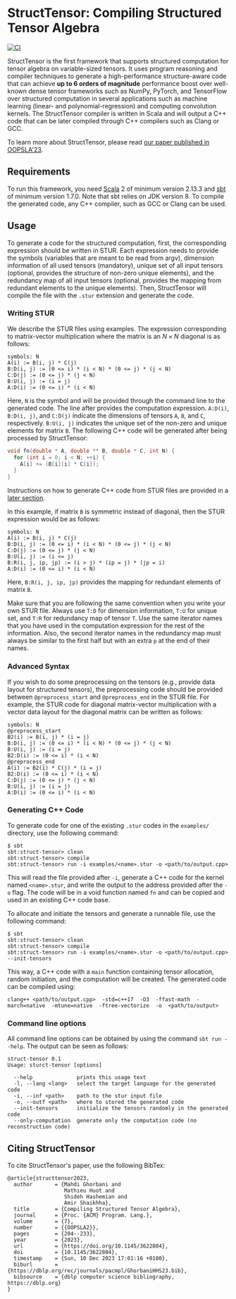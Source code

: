 # StructTensor: Compiling Structured Tensor Algebra

[![CI](https://github.com/edin-dal/structtensor/actions/workflows/compile_and_test.yml/badge.svg)](https://github.com/edin-dal/structtensor/actions/workflows/compile_and_test.yml)

StructTensor is the first framework that supports structured computation for tensor algebra on variable-sized tensors. It uses program reasoning and compiler techniques to generate a high-performance structure-aware code that can achieve **up to 6 orders of magnitude** performance boost over well-known dense tensor frameworks such as NumPy, PyTorch, and TensorFlow over structured computation in several applications such as machine learning (linear- and polynomial-regression) and computing convolution kernels. The  StructTensor compiler is written in Scala and will output a C++ code that can be later compiled through C++ compilers such as Clang or GCC.

To learn more about StructTensor, please read [our paper published in OOPSLA'23](https://dl.acm.org/doi/pdf/10.1145/3622804).

## Requirements

To run this framework, you need [Scala](https://www.scala-lang.org/download/all.html) 2 of minimum version 2.13.3 and [sbt](https://www.scala-sbt.org/download/) of minimum version 1.7.0. Note that sbt relies on JDK version 8. To compile the generated code, any C++ compiler, such as GCC or Clang can be used.

## Usage

To generate a code for the structured computation, first, the corresponding expression should be written in STUR. Each expression needs to provide the symbols (variables that are meant to be read from argv), dimension information of all used tensors (mandatory), unique set of all input tensors (optional, provides the structure of non-zero unique elements), and the redundancy map of all input tensors (optional, provides the mapping from redundant elements to the unique elements). Then, StructTensor will compile the file with the `.stur` extension and generate the code.

### Writing STUR

We describe the STUR files using examples. The expression corresponding to matrix-vector multiplication where the matrix is an $N \times N$ diagonal is as follows:

```
symbols: N
A(i) := B(i, j) * C(j)
B:D(i, j) := (0 <= i) * (i < N) * (0 <= j) * (j < N)
C:D(j) := (0 <= j) * (j < N)
B:U(i, j) := (i = j)
A:D(i) := (0 <= i) * (i < N)
```

Here, `N` is the symbol and will be provided through the command line to the generated code. The line after provides the computation expression. `A:D(i)`, `B:D(i, j)`, and `C:D(j)` indicate the dimensions of tensors `A`, `B`, and `C`, respectively. `B:U(i, j)` indicates the unique set of the non-zero and unique elements for matrix `B`. The following C++ code will be generated after being processed by StructTensor:

```c++
void fn(double * A, double ** B, double * C, int N) {
  for (int i = 0; i < N; ++i) {
    A[i] += (B[i][i] * C[i]);
  }
}
```

Instructions on how to generate C++ code from STUR files are provided in a [later section](#generating-c-code).

In this example, if matrix `B` is symmetric instead of diagonal, then the STUR expression would be as follows:

```
symbols: N
A(i) := B(i, j) * C(j)
B:D(i, j) := (0 <= i) * (i < N) * (0 <= j) * (j < N)
C:D(j) := (0 <= j) * (j < N)
B:U(i, j) := (i <= j)
B:R(i, j, ip, jp) := (i > j) * (ip = j) * (jp = i)
A:D(i) := (0 <= i) * (i < N)
```

Here, `B:R(i, j, ip, jp)` provides the mapping for redundant elements of matrix `B`.

Make sure that you are following the same convention when you write your own STUR file. Always use `T:D` for dimension information, `T:U` for unique set, and `T:R` for redundancy map of tensor `T`. Use the same iterator names that you have used in the computation expression for the rest of the information. Also, the second iterator names in the redundancy map must always be similar to the first half but with an extra `p` at the end of their names.

### Advanced Syntax

If you wish to do some preprocessing on the tensors (e.g., provide data layout for structured tensors), the preprocessing code should be provided between `@preprocess_start` and `@preprocess_end` in the STUR file. For example, the STUR code for diagonal matrix-vector multiplication with a vector data layout for the diagonal matrix can be written as follows:

``` 
symbols: N
@preprocess_start
B2(i) := B(i, j) * (i = j)
B:D(i, j) := (0 <= i) * (i < N) * (0 <= j) * (j < N)
B:U(i, j) := (i = j)
B2:D(i) := (0 <= i) * (i < N)
@preprocess_end
A(i) := B2(i) * C(j) * (i = j)
B2:D(i) := (0 <= i) * (i < N)
C:D(j) := (0 <= j) * (j < N)
B:U(i, j) := (i = j)
A:D(i) := (0 <= i) * (i < N)
```

### Generating C++ Code

To generate code for one of the existing `.stur` codes in the `examples/` directory, use the following command:

```
$ sbt 
sbt:struct-tensor> clean
sbt:struct-tensor> compile
sbt:struct-tensor> run -i examples/<name>.stur -o <path/to/output.cpp>
```

This will read the file provided after `-i`, generate a C++ code for the kernel named `<name>.stur`, and write the output to the address provided after the `-o` flag. The code will be in a void function named `fn` and can be copied and used in an existing C++ code base.

To allocate and initiate the tensors and generate a runnable file, use the following command:

```
$ sbt 
sbt:struct-tensor> clean
sbt:struct-tensor> compile
sbt:struct-tensor> run -i examples/<name>.stur -o <path/to/output.cpp> --init-tensors
```

This way, a C++ code with a `main` function containing tensor allocation, random initiation, and the computation will be created. The generated code can be compiled using:

```
clang++ <path/to/output.cpp>  -std=c++17  -O3  -ffast-math  -march=native  -mtune=native  -ftree-vectorize  -o  <path/to/output>
```


### Command line options

All command line options can be obtained by using the command `sbt run --help`. The output can be seen as follows:

```
struct-tensor 0.1
Usage: sturct-tensor [options]

  --help              prints this usage text
  -l, --lang <lang>   select the target language for the generated code
  -i, --inf <path>    path to the stur input file
  -o, --outf <path>   where to stored the generated code
  --init-tensors      initialize the tensors randomly in the generated code
  --only-computation  generate only the computation code (no reconstruction code)
```

## Citing StructTensor

To cite StructTensor's paper, use the following BibTex:
```
@article{structtensor2023,
  author       = {Mahdi Ghorbani and
                  Mathieu Huot and
                  Shideh Hashemian and
                  Amir Shaikhha},
  title        = {Compiling Structured Tensor Algebra},
  journal      = {Proc. {ACM} Program. Lang.},
  volume       = {7},
  number       = {{OOPSLA2}},
  pages        = {204--233},
  year         = {2023},
  url          = {https://doi.org/10.1145/3622804},
  doi          = {10.1145/3622804},
  timestamp    = {Sun, 10 Dec 2023 17:01:16 +0100},
  biburl       = {https://dblp.org/rec/journals/pacmpl/GhorbaniHHS23.bib},
  bibsource    = {dblp computer science bibliography, https://dblp.org}
}
```
